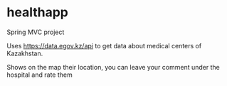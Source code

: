 # healthapp
Spring MVC project

Uses https://data.egov.kz/api to get data about medical centers of Kazakhstan.

Shows on the map their location, you can leave your comment under the hospital and rate them
